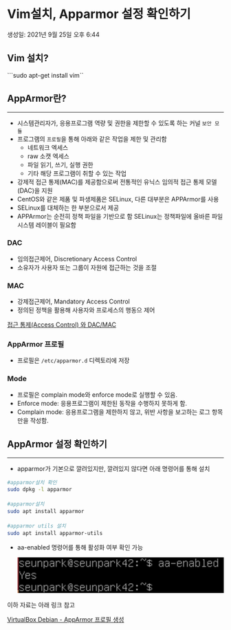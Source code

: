 # Vim설치, Apparmor 설정 확인하기

생성일: 2021년 9월 25일 오후 6:44

## Vim 설치?
```sudo apt-get install vim``

## AppArmor란?

---

- 시스템관리자가, 응용프로그램 역량 및 권한을 제한할 수 있도록 하는 커널 `보안 모듈`
- 프로그램의 `프로필`을 통해 아래와 같은 작업을 제한 및 관리함
    - 네트워크 엑세스
    - raw 소캣 엑세스
    - 파일 읽기, 쓰기, 실행 권한
    - 기타 해당 프로그램이 취할 수 있는 작업
- 강제적 접근 통제(MAC)를 제공함으로써 전통적인 유닉스 임의적 접근 통제 모델(DAC)을 지원
- CentOS와 같은 제품 및 파생제품은 SELinux, 다른 대부분은 APPArmor를 사용
- SELinux를 대체하는 한 부분으로서 제공
- APPArmor는 순전히 정책 파일을 기반으로 함
SELinux는 정책파일에 올바른 파일 시스템 레이블이 필요함

### DAC

- 임의접근제어, Discretionary Access Control
- 소유자가 사용자 또는 그룹이 자원에 접근하는 것을 조절

### MAC

- 강제접근제어, Mandatory Access Control
- 정의된 정책을 활용해 사용자와 프로세스의 행동으 제어

[접근 통제(Access Control) 와 DAC/MAC](https://www.lesstif.com/ws/access-control-dac-mac-43843837.html)

### AppArmor 프로필

- 프로필은 `/etc/apparmor.d` 디렉토리에 저장

### Mode

- 프로필은 complain mode와 enforce mode로 실행할 수 있음.
- Enforce mode:
응용프로그램이 제한된 동작을 수행하지 못하게 함.
- Complain mode:
응용프로그램을 제한하지 않고, 위반 사항을 보고하는 로그 항목만을 작성함.

## AppArmor 설정 확인하기

---

- apparmor가 기본으로 깔려있지만, 깔려있지 않다면 아래 명령어를 통해 설치

```bash
#apparmor설치 확인
sudo dpkg -l apparmor

#apparmor설치
sudo apt install apparmor

#apparmor utils 설치
sudo apt install apparmor-utils
```

- aa-enabled 명령어를 통해 활성화 여부 확인 가능
    
    ![Untitled](3_image/Untitled.png)
    

이하 자료는 아래 링크 참고

[VirtualBox Debian - AppArmor 프로필 생성](https://nostressdev.tistory.com/5)